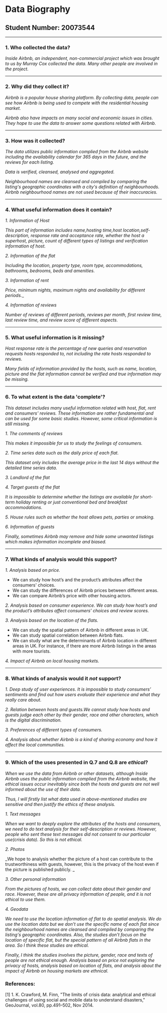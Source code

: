 # Data Biography

## Student Number: 20073544

---

### 1. Who collected the data?

_Inside Airbnb, an independent, non-commercial project which was brought to us by Murray Cox collected the data. Many other people are involved in the project._

---

### 2. Why did they collect it?

_Airbnb is a popular house sharing platform. By collecting data, people can see how Airbnb is being used to compete with the residential housing market._

_Airbnb also have impacts on many social and economic issues in cities. They hope to use the data to answer some questions related with Airbnb._

---

### 3. How was it collected?

_The data utilizes public information complied from the Airbnb website including the availability calendar for 365 days in the future, and the reviews for each listing._

_Data is verified, cleansed, analysed and aggregated._

_Neighbourhood names are cleansed and compiled by comparing the listing's geographic coordinates with a city's definition of neighbourhoods. Airbnb neighbourhood names are not used because of their inaccuracies._

---

### 4. What useful information does it contain?

_1. Information of Host_

_This part of information includes name,hosting time,host location,self-description, response rate and acceptance rate, whether the host a superhost, picture, count of different types of listings and verification information of host._

_2. Information of the flat_

_Including the location, property type, room type, accommodations, bathrooms, bedrooms, beds and amenities._

_3. Information of rent_

_Price, minimum nights, maximum nights and availability for different periods.__

_4. Information of reviews_

_Number of reviews of different periods, reviews per month, first review time, last review time, and review score of different aspects._

---

### 5. What useful information is it missing?


_Host response rate is the percentage of new queries and reservation requests hosts responded to, not including the rate hosts responded to reviews._


_Many fields of information provided by the hosts, such as name, location, picture and the flat information cannot be verified and true information may be missing._

---

### 6. To what extent is the data 'complete'?

_This dataset includes many useful information related with host, flat, rent and consumers' reviews. These information are rather fundamental and can be used for some basic studies. However, some critical information is still missing._

_1. The comments of reviews_

_This makes it impossible for us to study the feelings of consumers._

_2. Time series data such as the daily price of each flat._

_This dataset only includes the average price in the last 14 days without the detailed time series data._

_3. Landlord of the flat_

_4. Target guests of the flat_

_It is impossible to determine whether the listings are available for short-term holiday renting or just conventional bed and breakfast accommodations._

_5. House rules such as whether the host allows pets, parties or smoking._

_6. Information of guests_

_Finally, sometimes Airbnb may remove and hide some unwanted listings which makes information incomplete and biased._

---

### 7. What kinds of analysis would this support?

_1. Analysis based on price._

* We can study how host’s and the product’s attributes affect the consumers' choices.
* We can study the differences of Airbnb prices between different areas.
* We can compare Airbnb’s price with other housing actors.

_2. Analysis based on consumer experience. We can study how host’s and the product’s attributes affect consumers’ choices and review scores._

_3. Analysis based on the location of the flats._

* We can study the spatial pattern of Airbnb in different areas in UK.
* We can study spatial correlation between Airbnb flats.
* We can study what are the determinants of Airbnb location in different areas in UK. For instance, if there are more Airbnb listings in the areas with more tourists.

_4. Impact of Airbnb on local housing markets._

---

### 8. What kinds of analysis would it _not_ support?

_1. Deep study of user experiences. It is impossible to study consumers’ sentiments and find out how users evaluate their experience and what they really care about._

_2. Relation between hosts and guests.We cannot study how hosts and guests judge each other by their gender, race and other characters, which is the digital discrimination._

_3. Preferences of different types of consumers._

_4. Analysis about whether Airbnb is a kind of sharing economy and how it affect the local communities._


---

### 9. Which of the uses presented in Q.7 and Q.8 are _ethical_?

_When we use the data from Airbnb or other datasets, although Inside Airbnb uses the public information complied from the Airbnb website, the ethical issues occur inevitably since both the hosts and guests are not well informed about the use of their data._

_Thus, I will firstly list what data used in above-mentioned studies are sensitive and then justify the ethics of these analysis._

_1. Text messages_

_When we want to deeply explore the attributes of the hosts and consumers, we need to do text analysis for their self-description or reviews. However, people who sent these text messages did not consent to our particular use(crisis data). So this is not ethical._

_2. Photos_

_We hope to analysis whether the picture of a host can contribute to the trustworthiness with guests, however, this is the privacy of the host even if the picture is published publicly. _

_3. Other personal information_

_From the pictures of hosts, we can collect data about their gender and race. However, these are all privacy information of people, and it is not ethical to use them._

_4. Geodata_

_We need to use the location information of flat to do spatial analysis.  We do use the location data but we don’t use the specific name of each flat since the neighbourhood names are cleansed and compiled by comparing the listing's geographic coordinates. Also, the studies don’t focus on the location of specific flat, but the special pattern of all Airbnb flats in the area. So I think these studies are ethical._

_Finally, I think the studies involves the picture, gender, race and texts of people are not ethical enough. Analysis based on price not exploring the privacy of hosts,  analysis based on location of flats, and analysis about the impact of Airbnb on housing markets are ethnical._


### References:

[1]      1. K. Crawford, M. Finn, "The limits of crisis data: analytical and ethical challenges of using social and mobile data to understand disasters," GeoJournal, vol.80, pp.491–502, Nov 2014.
